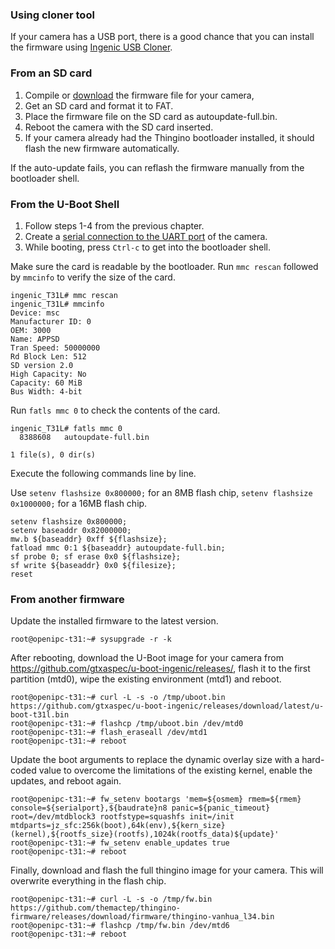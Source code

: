 ### Using cloner tool

If your camera has a USB port, there is a good chance that you can install the firmware using [Ingenic USB Cloner](Ingenic-USB-Cloner).

### From an SD card

1. Compile or [download][1] the firmware file for your camera,
2. Get an SD card and format it to FAT.
3. Place the firmware file on the SD card as autoupdate-full.bin.
4. Reboot the camera with the SD card inserted.
5. If your camera already had the Thingino bootloader installed, it should flash the new firmware automatically.

If the auto-update fails, you can reflash the firmware manually from the bootloader shell.

### From the U-Boot Shell

1. Follow steps 1-4 from the previous chapter.
2. Create a [serial connection to the UART port](UART-Connection) of the camera.
3. While booting, press `Ctrl-c` to get into the bootloader shell.

Make sure the card is readable by the bootloader. 
Run `mmc rescan` followed by `mmcinfo` to verify the size of the card. 

```
ingenic_T31L# mmc rescan
ingenic_T31L# mmcinfo   
Device: msc
Manufacturer ID: 0
OEM: 3000
Name: APPSD 
Tran Speed: 50000000
Rd Block Len: 512
SD version 2.0
High Capacity: No
Capacity: 60 MiB
Bus Width: 4-bit
```

Run `fatls mmc 0` to check the contents of the card.

```
ingenic_T31L# fatls mmc 0
  8388608   autoupdate-full.bin 

1 file(s), 0 dir(s)
```

Execute the following commands line by line.

Use `setenv flashsize 0x800000;` for an 8MB flash chip,
`setenv flashsize 0x1000000;` for a 16MB flash chip.

```
setenv flashsize 0x800000;
setenv baseaddr 0x82000000;
mw.b ${baseaddr} 0xff ${flashsize};
fatload mmc 0:1 ${baseaddr} autoupdate-full.bin;
sf probe 0; sf erase 0x0 ${flashsize};
sf write ${baseaddr} 0x0 ${filesize};
reset
```

### From another firmware

Update the installed firmware to the latest version.
```
root@openipc-t31:~# sysupgrade -r -k
```

After rebooting, download the U-Boot image for your camera from https://github.com/gtxaspec/u-boot-ingenic/releases/, flash it to the first partition (mtd0), wipe the existing environment (mtd1) and reboot.

```
root@openipc-t31:~# curl -L -s -o /tmp/uboot.bin https://github.com/gtxaspec/u-boot-ingenic/releases/download/latest/u-boot-t31l.bin
root@openipc-t31:~# flashcp /tmp/uboot.bin /dev/mtd0
root@openipc-t31:~# flash_eraseall /dev/mtd1
root@openipc-t31:~# reboot
```

Update the boot arguments to replace the dynamic overlay size with a hard-coded value to overcome the limitations of the existing kernel, enable the updates, and reboot again.

```
root@openipc-t31:~# fw_setenv bootargs 'mem=${osmem} rmem=${rmem} console=${serialport},${baudrate}n8 panic=${panic_timeout} root=/dev/mtdblock3 rootfstype=squashfs init=/init mtdparts=jz_sfc:256k(boot),64k(env),${kern_size}(kernel),${rootfs_size}(rootfs),1024k(rootfs_data)${update}'
root@openipc-t31:~# fw_setenv enable_updates true
root@openipc-t31:~# reboot
```

Finally, download and flash the full thingino image for your camera. This will overwrite everything in the flash chip.

```
root@openipc-t31:~# curl -L -s -o /tmp/fw.bin https://github.com/themactep/thingino-firmware/releases/download/firmware/thingino-vanhua_l34.bin
root@openipc-t31:~# flashcp /tmp/fw.bin /dev/mtd6
root@openipc-t31:~# reboot
```


[1]: https://github.com/themactep/thingino-firmware/releases/tag/firmware
